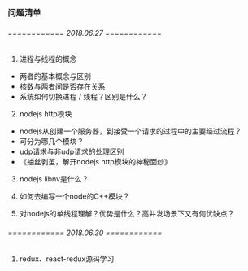 ### 问题清单

###### ============ 2018.06.27 ============
1. 进程与线程的概念
* 两者的基本概念与区别
* 核数与两者间是否存在关系
* 系统如何切换进程 / 线程？区别是什么？

2. nodejs http模块 
* nodejs从创建一个服务器，到接受一个请求的过程中的主要经过流程？
* 可分为哪几个模块？
* udp请求与非udp请求的处理区别
* 《抽丝剥茧，解开nodejs http模块的神秘面纱》

3. nodejs libnv是什么？

4. 如何去编写一个node的C++模块？

5. 对nodejs的单线程理解？优势是什么？高并发场景下又有何优缺点？

###### ============ 2018.06.30 ============
1. redux、react-redux源码学习